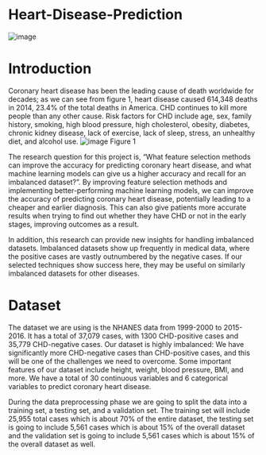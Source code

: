 # Heart-Disease-Prediction
![image](https://github.com/LHLFOREVER/Heart-Disease-Prediction/assets/97744180/b580dbdc-dfac-439e-bd27-66415961b434)
# Introduction 
Coronary heart disease has been the leading cause of death worldwide for decades; as we can see from figure 1, heart disease caused 614,348 deaths in 2014, 23.4% of the total deaths in America. CHD continues to kill more people than any other cause. 
Risk factors for CHD include age, sex, family history, smoking, high blood pressure, high cholesterol, obesity, diabetes, chronic kidney disease, lack of exercise, lack of sleep, stress, an unhealthy diet, and alcohol use. 
![image](https://github.com/LHLFOREVER/Heart-Disease-Prediction/assets/97744180/8ee8364f-987c-4fe5-a8fb-3cf402a6b41e)
Figure 1

The research question for this project is, “What feature selection methods can improve the accuracy for predicting coronary heart disease, and what machine learning models can give us a higher accuracy and recall for an imbalanced dataset?”.  By improving feature selection methods and implementing better-performing machine learning models, we can improve the accuracy of predicting coronary heart disease, potentially leading to a cheaper and earlier diagnosis. This can also give patients more accurate results when trying to find out whether they have CHD or not in the early stages, improving outcomes as a result. 

In addition, this research can provide new insights for handling imbalanced datasets. Imbalanced datasets show up frequently in medical data, where the positive cases are vastly outnumbered by the negative cases. If our selected techniques show success here, they may be useful on similarly imbalanced datasets for other diseases.
# Dataset 
The dataset we are using is the NHANES data from 1999-2000 to 2015-2016. It has a total of 37,079 cases, with 1300 CHD-positive cases and 35,779 CHD-negative cases. Our dataset is highly imbalanced: We have significantly more CHD-negative cases than CHD-positive cases, and this will be one of the challenges we need to overcome. Some important features of our dataset include height, weight, blood pressure, BMI, and more. We have a total of 30 continuous variables and 6 categorical variables to predict coronary heart disease. 

During the data preprocessing phase we are going to split the data into a training set, a testing set, and a validation set. The training set will include 25,955 total cases which is about 70% of the entire dataset, the testing set is going to include 5,561 cases which is about 15% of the overall dataset and the validation set is going to include 5,561 cases which is about 15% of the overall dataset as well.

